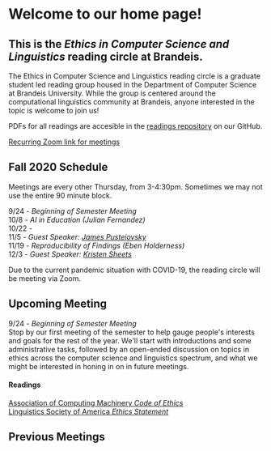 # Welcome to our home page!
## This is the *Ethics in Computer Science and Linguistics* reading circle at Brandeis.  
The Ethics in Computer Science and Linguistics reading circle is a graduate student led reading group housed in the Department of Computer Science at Brandeis University. While the group is centered around the computational linguistics community at Brandeis, anyone interested in the topic is welcome to join us!

PDFs for all readings are accesible in the [readings repository](https://github.com/ethicsatbrandeis/readings) on our GitHub.

[Recurring Zoom link for meetings](https://brandeis.zoom.us/j/96622130773)

## Fall 2020 Schedule
Meetings are every other Thursday, from 3-4:30pm. Sometimes we may not use the entire 90 minute block. 

9/24 - *Beginning of Semester Meeting* <br>
10/8 - *AI in Education (Julian Fernandez)* <br>
10/22 - <br>
11/5 - *Guest Speaker: [James Pustejovsky](http://jamespusto.com/)*<br>
11/19 - *Reproducibility of Findings (Eben Holderness)* <br>
12/3 - *Guest Speaker: [Kristen Sheets](https://sheetskristen.github.io/)* <br>

Due to the current pandemic situation with COVID-19, the reading circle will be meeting via Zoom.

## Upcoming Meeting
9/24 - *Beginning of Semester Meeting* <br>
Stop by our first meeting of the semester to help gauge people's interests and goals for the rest of the year. We'll start with introductions and some administrative tasks, followed by an open-ended discussion on topics in ethics across the computer science and linguistics spectrum, and what we might be interested in honing in on in future meetings. 

#### Readings

[Association of Computing Machinery *Code of Ethics*](https://www.acm.org/code-of-ethics) <br>
[Linguistics Society of America *Ethics Statement*](https://www.linguisticsociety.org/sites/default/files/Ethics_Statement.pdf)

## Previous Meetings
